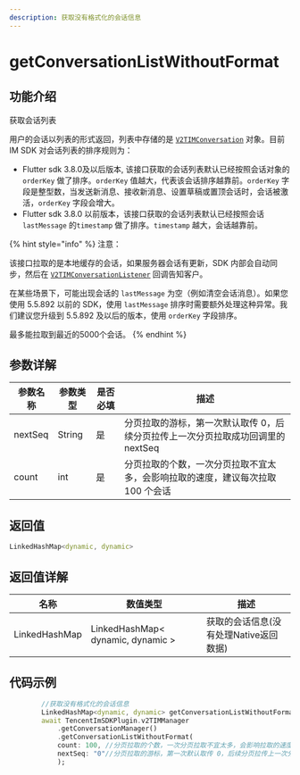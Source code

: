```yaml
---
description: 获取没有格式化的会话信息
---
```


# getConversationListWithoutFormat

## 功能介绍

获取会话列表

用户的会话以列表的形式返回，列表中存储的是 [`V2TIMConversation`](../guan-jian-lei/message/v2timconversation.md) 对象。目前 IM SDK 对会话列表的排序规则为：

* Flutter sdk 3.8.0及以后版本, 该接口获取的会话列表默认已经按照会话对象的 `orderKey` 做了排序。`orderKey` 值越大，代表该会话排序越靠前。`orderKey` 字段是整型数，当发送新消息、接收新消息、设置草稿或置顶会话时，会话被激活，`orderKey` 字段会增大。
* Flutter sdk 3.8.0 以前版本，该接口获取的会话列表默认已经按照会话 `lastMessage` 的`timestamp` 做了排序。`timestamp` 越大，会话越靠前。

{% hint style="info" %}
注意：

该接口拉取的是本地缓存的会话，如果服务器会话有更新，SDK 内部会自动同步，然后在 [`V2TIMConversationListener`](../guan-jian-lei/listener/v2timconversationlistener.md) 回调告知客户。

在某些场景下，可能出现会话的 `lastMessage` 为空（例如清空会话消息）。如果您使用 5.5.892 以前的 SDK，使用 `lastMessage` 排序时需要额外处理这种异常。我们建议您升级到 5.5.892 及以后的版本，使用 `orderKey` 字段排序。

最多能拉取到最近的5000个会话。
{% endhint %}

## 参数详解

| 参数名称    | 参数类型   | 是否必填 | 描述                                            |
| ------- | ------ | ---- | --------------------------------------------- |
| nextSeq | String | 是    | 分页拉取的游标，第一次默认取传 0，后续分页拉传上一次分页拉取成功回调里的 nextSeq |
| count   | int    | 是    | 分页拉取的个数，一次分页拉取不宜太多，会影响拉取的速度，建议每次拉取 100 个会话    |

## 返回值

```dart
LinkedHashMap<dynamic, dynamic>
```

## 返回值详解

| 名称            | 数值类型                              | 描述                      |
| ------------- | --------------------------------- | ----------------------- |
| LinkedHashMap | LinkedHashMap< dynamic, dynamic > | 获取的会话信息(没有处理Native返回数据) |

## 代码示例

```dart
        //获取没有格式化的会话信息
        LinkedHashMap<dynamic, dynamic> getConversationListWithoutFormatRes =
        await TencentImSDKPlugin.v2TIMManager
            .getConversationManager()
            .getConversationListWithoutFormat(
            count: 100, //分页拉取的个数，一次分页拉取不宜太多，会影响拉取的速度，建议每次拉取 100 个会话
            nextSeq: "0"//分页拉取的游标，第一次默认取传 0，后续分页拉传上一次分页拉取成功回调里的 nextSeq
            );
```
